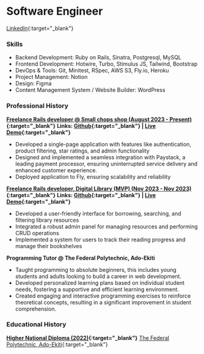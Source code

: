# Software Engineer
[LinkedIn](https://www.linkedin.com/in/tolase-adegbite/){:target="_blank"}

### Skills
- Backend Development: Ruby on Rails, Sinatra, Postgresql, MySQL
- Frontend Development: Hotwire, Turbo, Stimulus JS, Tailwind, Bootstrap
- DevOps & Tools: Git, Minitest, RSpec, AWS S3, Fly.io, Heroku
- Project Management: Notion
- Design: Figma
- Content Management System / Website Builder: WordPress

### Professional History
**[Freelance Rails developer @ Small chops shop (August 2023 - Present)](https://small-chops-shop.fly.dev/){:target="_blank"}**
**Links: [Github](https://github.com/tolaseadegbite/small_chops_shop){:target="_blank"} | [Live Demo](https://small-chops-shop.fly.dev/){:target="_blank"}**
- Developed a single-page application with features like authentication, product filtering, star ratings, and admin functionality
- Designed and implemented a seamless integration with Paystack, a leading payment processor, ensuring uninterrupted service delivery and enhanced  customer experience.
- Deployed application to Fly, ensuring scalability and reliability

**[Freelance Rails developer, Digital Library (MVP) (Nov 2023 - Nov 2023)](https://digital-library.fly.dev/){:target="_blank"}**
**Links: [Github](https://github.com/tolaseadegbite/DigitalLibrary){:target="_blank"} | [Live Demo](https://digital-library.fly.dev/){:target="_blank"}**
- Developed a user-friendly interface for borrowing, searching, and filtering library resources
- Integrated a robust admin panel for managing resources and performing CRUD operations
- Implemented a system for users to track their reading progress and manage their bookshelves

**Programming Tutor @ The Federal Polytechnic, Ado-Ekiti**
- Taught programming to absolute beginners, this includes young students and adults looking to build a career in web development.
- Developed personalized learning plans based on individual student needs, fostering a supportive and efficient learning environment.
- Created engaging and interactive programming exercises to reinforce theoretical concepts, resulting in a significant improvement in student comprehension.

### Educational History
**[Higher National Diploma (2022)](https://fedpolyado.edu.ng/){:target="_blank"}**
[The Federal Polytechnic, Ado-Ekiti](https://fedpolyado.edu.ng/){:target="_blank"}
